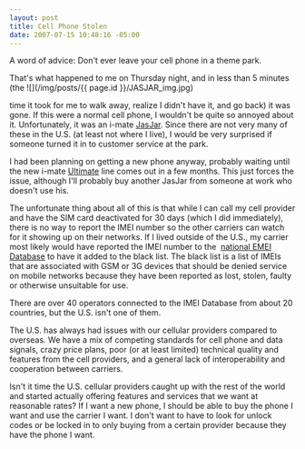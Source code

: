 ```yaml
---
layout: post
title: Cell Phone Stolen
date: 2007-07-15 10:48:16 -05:00
---
```


A word of advice: Don't ever leave your cell phone in a theme park.

That's what happened to me on Thursday night, and in less than 5 minutes (the ![](/img/posts/{{ page.id }}/JASJAR_img.jpg)</div> 

time it took for me to walk away, realize I didn't have it, and go back) it was gone. If this were a normal cell phone, I wouldn't be quite so annoyed about it. Unfortunately, it was an i-mate [JasJar](https://www.clubimate.com/t-DETAILS_JAMCH.aspx). Since there are not very many of these in the U.S. (at least not where I live), I would be very surprised if someone turned it in to customer service at the park.

I had been planning on getting a new phone anyway, probably waiting until the new i-mate [Ultimate](https://www.clubimate.com/ultimate/) line comes out in a few months. This just forces the issue, although I'll probably buy another JasJar from someone at work who doesn't use his.

The unfortunate thing about all of this is that while I can call my cell provider and have the SIM card deactivated for 30 days (which I did immediately), there is no way to report the IMEI number so the other carriers can watch for it showing up on their networks. If I lived outside of the U.S., my carrier most likely would have reported the IMEI number to the  [national EMEI Database](http://www.gsmworld.com/using/security/index.shtml) to have it added to the black list. The black list is a list of IMEIs that are associated with GSM or 3G devices that should be denied service on mobile networks because they have been reported as lost, stolen, faulty or otherwise unsuitable for use.

There are over 40 operators connected to the IMEI Database from about 20 countries, but the U.S. isn't one of them.

The U.S. has always had issues with our cellular providers compared to overseas. We have a mix of competing standards for cell phone and data signals, crazy price plans, poor (or at least limited) technical quality and features from the cell providers, and a general lack of interoperability and cooperation between carriers.

Isn't it time the U.S. cellular providers caught up with the rest of the world and started actually offering features and services that we want at reasonable rates? If I want a new phone, I should be able to buy the phone I want and use the carrier I want. I don't want to have to look for unlock codes or be locked in to only buying from a certain provider because they have the phone I want.

